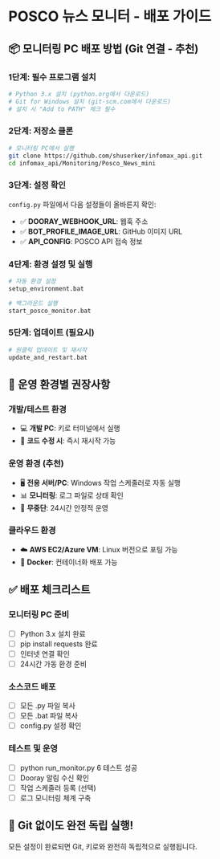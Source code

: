 # POSCO 뉴스 모니터 - 배포 가이드

## 📦 **모니터링 PC 배포 방법 (Git 연결 - 추천)**

### 1단계: 필수 프로그램 설치
```bash
# Python 3.x 설치 (python.org에서 다운로드)
# Git for Windows 설치 (git-scm.com에서 다운로드)
# 설치 시 "Add to PATH" 체크 필수
```

### 2단계: 저장소 클론
```bash
# 모니터링 PC에서 실행
git clone https://github.com/shuserker/infomax_api.git
cd infomax_api/Monitoring/Posco_News_mini
```

### 3단계: 설정 확인
`config.py` 파일에서 다음 설정들이 올바른지 확인:
- ✅ **DOORAY_WEBHOOK_URL**: 웹훅 주소
- ✅ **BOT_PROFILE_IMAGE_URL**: GitHub 이미지 URL
- ✅ **API_CONFIG**: POSCO API 접속 정보

### 4단계: 환경 설정 및 실행
```bash
# 자동 환경 설정
setup_environment.bat

# 백그라운드 실행
start_posco_monitor.bat
```

### 5단계: 업데이트 (필요시)
```bash
# 원클릭 업데이트 및 재시작
update_and_restart.bat
```

## 🎯 **운영 환경별 권장사항**

### **개발/테스트 환경**
- 💻 **개발 PC**: 키로 터미널에서 실행
- 🔄 **코드 수정 시**: 즉시 재시작 가능

### **운영 환경 (추천)**
- 🖥️ **전용 서버/PC**: Windows 작업 스케줄러로 자동 실행
- 📊 **모니터링**: 로그 파일로 상태 확인
- 🔄 **무중단**: 24시간 안정적 운영

### **클라우드 환경**
- ☁️ **AWS EC2/Azure VM**: Linux 버전으로 포팅 가능
- 🐳 **Docker**: 컨테이너화 배포 가능

## ✅ **배포 체크리스트**

### 모니터링 PC 준비
- [ ] Python 3.x 설치 완료
- [ ] pip install requests 완료
- [ ] 인터넷 연결 확인
- [ ] 24시간 가동 환경 준비

### 소스코드 배포
- [ ] 모든 .py 파일 복사
- [ ] 모든 .bat 파일 복사
- [ ] config.py 설정 확인

### 테스트 및 운영
- [ ] python run_monitor.py 6 테스트 성공
- [ ] Dooray 알림 수신 확인
- [ ] 작업 스케줄러 등록 (선택)
- [ ] 로그 모니터링 체계 구축

## 🚀 **Git 없이도 완전 독립 실행!**
모든 설정이 완료되면 Git, 키로와 완전히 독립적으로 실행됩니다.